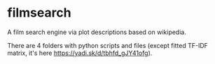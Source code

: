 # filmsearch

A film search engine via plot descriptions based on wikipedia.

There are 4 folders with python scripts and files (except fitted TF-IDF matrix, it's here https://yadi.sk/d/tbhfd_gJY41ofg).
